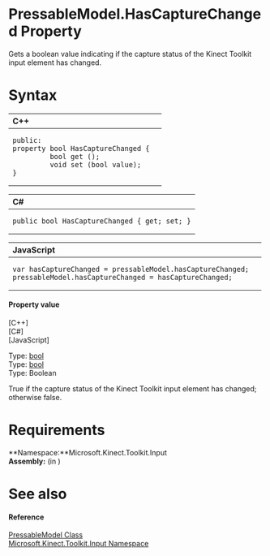 PressableModel.HasCaptureChanged Property  
=========================================  

Gets a boolean value indicating if the capture status of the Kinect Toolkit input element has changed. <span id="syntaxSection"></span>

Syntax  
======  

<table>
<colgroup>
<col width="100%" />
</colgroup>
<thead>
<tr class="header">
<th align="left">C++</th>
</tr>
</thead>
<tbody>
<tr class="odd">
<td align="left"><pre><code>public:  
property bool HasCaptureChanged {  
         bool get ();  
         void set (bool value);  
}</code></pre></td>
</tr>
</tbody>
</table>

<table>
<colgroup>
<col width="100%" />
</colgroup>
<thead>
<tr class="header">
<th align="left">C#</th>
</tr>
</thead>
<tbody>
<tr class="odd">
<td align="left"><pre><code>public bool HasCaptureChanged { get; set; }</code></pre></td>
</tr>
</tbody>
</table>

<table>
<colgroup>
<col width="100%" />
</colgroup>
<thead>
<tr class="header">
<th align="left">JavaScript</th>
</tr>
</thead>
<tbody>
<tr class="odd">
<td align="left"><pre><code>var hasCaptureChanged = pressableModel.hasCaptureChanged;  
pressableModel.hasCaptureChanged = hasCaptureChanged;</code></pre></td>
</tr>
</tbody>
</table>

<span id="ID4ES"></span>
#### Property value  

[C++]   
 [C\#]   
 [JavaScript]   

Type: [bool](http://msdn.microsoft.com/en-us/library/hh755815.aspx)  
Type: [bool](http://msdn.microsoft.com/en-us/library/system.boolean.aspx)  
Type: Boolean  

True if the capture status of the Kinect Toolkit input element has changed; otherwise false.  

<span id="requirements"></span>

Requirements  
============  

**Namespace:**Microsoft.Kinect.Toolkit.Input  
**Assembly:** (in )  

<span id="ID4E4"></span>

See also  
========  

<span id="ID4E6"></span>
#### Reference  

[PressableModel Class](../../PressableModel_Class.md)  
 [Microsoft.Kinect.Toolkit.Input Namespace](../../../Kinect.Toolkit.Input.md)  



<!--Please do not edit the data in the comment block below.-->
<!--
TOCTitle : HasCaptureChanged Property
RLTitle : PressableModel.HasCaptureChanged Property
KeywordK : HasCaptureChanged property
KeywordK : PressableModel.HasCaptureChanged property
KeywordF : Microsoft.Kinect.Toolkit.Input.PressableModel.HasCaptureChanged
KeywordF : PressableModel.HasCaptureChanged
KeywordF : HasCaptureChanged
KeywordF : Microsoft.Kinect.Toolkit.Input.PressableModel.HasCaptureChanged
KeywordA : P:Microsoft.Kinect.Toolkit.Input.PressableModel.HasCaptureChanged
AssetID : P:Microsoft.Kinect.Toolkit.Input.PressableModel.HasCaptureChanged
Locale : en-us
CommunityContent : 1
APIType : Managed
APILocation : 
APIName : Microsoft.Kinect.Toolkit.Input.PressableModel.HasCaptureChanged
TargetOS : Windows
TopicType : kbSyntax
DevLang : VB
DevLang : CSharp
DevLang : JavaScript
DevLang : C++
DocSet : K4Wv2
ProjType : K4Wv2Proj
Technology : Kinect for Windows
Product : Kinect for Windows SDK v2
productversion : 20
-->
